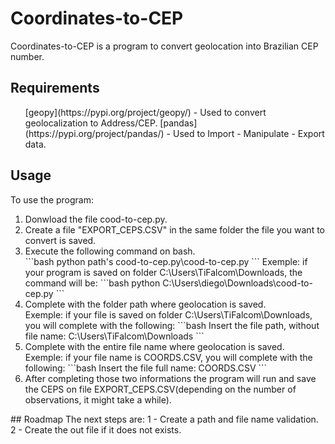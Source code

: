# Coordinates-to-CEP

Coordinates-to-CEP is a program to convert geolocation into Brazilian CEP number.

## Requirements
<ol>
[geopy](https://pypi.org/project/geopy/) - Used to convert geolocalization to Address/CEP.
[pandas](https://pypi.org/project/pandas/) - Used to Import - Manipulate - Export data.
</ol>

## Usage

To use the program:
<ol>
  <li>Donwload the file cood-to-cep.py.</li>
  <li>Create a file "EXPORT_CEPS.CSV" in the same folder the file you want to convert is saved.</li>
  <li>Execute the following command on bash.</li>
  ```bash
    python path's cood-to-cep.py\cood-to-cep.py
  ```
  Exemple: if your program is saved on folder C:\Users\TiFalcom\Downloads, the command will be:
  ```bash
    python C:\Users\diego\Downloads\cood-to-cep.py
  ```
  <li>Complete with the folder path where geolocation is saved.</li>
  Exemple: if your file is saved on folder C:\Users\TiFalcom\Downloads, you will complete with the following:
  ```bash
    Insert the file path, without file name: C:\Users\TiFalcom\Downloads
  ```
  <li>Complete with the entire file name where geolocation is saved.</li>
  Exemple: if your file name is COORDS.CSV, you will complete with the following:
  ```bash
    Insert the file full name: COORDS.CSV
  ```
  <li>After completing those two informations the program will run and save the CEPS on file EXPORT_CEPS.CSV(depending on the number of observations, it might take a while).</li>
</ol>
## Roadmap
The next steps are:
  1 - Create a path and file name validation.
  2 - Create the out file if it does not exists.
